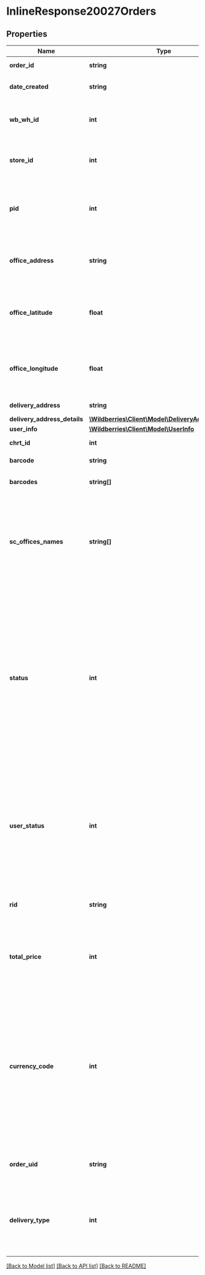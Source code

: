 # InlineResponse20027Orders

## Properties
Name | Type | Description | Notes
------------ | ------------- | ------------- | -------------
**order_id** | **string** | Идентификатор заказа. | [optional] 
**date_created** | **string** | Дата создания заказа (&#x60;RFC3339&#x60;). | [optional] 
**wb_wh_id** | **int** | Идентификатор склада WB, на которой заказ должен быть доставлен. | [optional] 
**store_id** | **int** | Идентификатор склада поставщика, на который пришел заказ. | [optional] 
**pid** | **int** | Идентификатор ПВЗ/магазина, куда необходимо доставить заказ (если применимо). | [optional] 
**office_address** | **string** | Адрес ПВЗ/магазина, куда необходимо доставить заказ (если применимо). | [optional] 
**office_latitude** | **float** | Широта адреса ПВЗ/магазина, куда необходимо доставить заказ (если применимо). | [optional] 
**office_longitude** | **float** | Долгота адреса ПВЗ/магазина, куда необходимо доставить заказ (если применимо). | [optional] 
**delivery_address** | **string** | Адрес клиента для доставки. | [optional] 
**delivery_address_details** | [**\Wildberries\Client\Model\DeliveryAddressDetails**](DeliveryAddressDetails.md) |  | [optional] 
**user_info** | [**\Wildberries\Client\Model\UserInfo**](UserInfo.md) |  | [optional] 
**chrt_id** | **int** | Идентификатор артикула. | [optional] 
**barcode** | **string** | Штрихкод товара. | [optional] 
**barcodes** | **string[]** | Массив штрихкодов товара. | [optional] 
**sc_offices_names** | **string[]** | Массив СЦ приоритетных для доставки заказа. &lt;br&gt;Если поле не заполнено или массив пустой, приоритетного СЦ нет для данного заказа нет. | [optional] 
**status** | **int** | Статус выставляемый продавцами. &lt;br&gt;&#x60;0&#x60; - Новый заказ. &lt;br&gt;&#x60;1&#x60; - В работе. &lt;br&gt;&#x60;2&#x60; - Сборочное задание завершено. &lt;br&gt;&#x60;3&#x60; - Сборочное задание отклонено. &lt;br&gt;&#x60;5&#x60; - На доставке курьером. &lt;br&gt;&#x60;6&#x60; - Курьер довез и клиент принял товар. &lt;br&gt;&#x60;7&#x60; - Клиент не принял товар. | [optional] 
**user_status** | **int** | Статус выставляемый Wildberries. &lt;br&gt;&#x60;0&#x60; - Новый заказ. &lt;br&gt;&#x60;1&#x60; - Отмена клиента. &lt;br&gt;&#x60;2&#x60; - Доставлен. &lt;br&gt;&#x60;3&#x60; - Возврат. &lt;br&gt;&#x60;4&#x60; - Ожидает. &lt;br&gt;&#x60;5&#x60; - Брак. | [optional] 
**rid** | **string** | Уникальный идентификатор вещи, &#x60;разный у одинаковых chrt_id&#x60;. | [optional] 
**total_price** | **int** | Цена в валюте продажи с учетом скидок в копейках. &#x60;Код валюты продажи в поле currencyCode&#x60;. | [optional] 
**currency_code** | **int** | Код валюты по ISO 4217. &lt;br&gt;Пример: &lt;ul&gt;   &lt;li&gt;&#x60;51&#x60; - Армянский драм.   &lt;li&gt;&#x60;398&#x60; - Казахский тенге.   &lt;li&gt;&#x60;417&#x60; - Киргизский сом.   &lt;li&gt;&#x60;643&#x60; - Российский рубль.   &lt;li&gt;&#x60;840&#x60; - Доллар США.   &lt;li&gt;&#x60;933&#x60; - Белорусский рубль.   &lt;li&gt;&#x60;974&#x60; - Белорусский рубль. &lt;/ul&gt; | [optional] 
**order_uid** | **string** | Идентификатор транзакции (для группировки заказов). | [optional] 
**delivery_type** | **int** | Тип доставки:   &lt;ul&gt;     &lt;li&gt;&#x60;1&#x60; - Обычная доставка.     &lt;li&gt;&#x60;2&#x60; - Доставка силами поставщика.   &lt;/ul&gt; | [optional] 

[[Back to Model list]](../../README.md#documentation-for-models) [[Back to API list]](../../README.md#documentation-for-api-endpoints) [[Back to README]](../../README.md)

